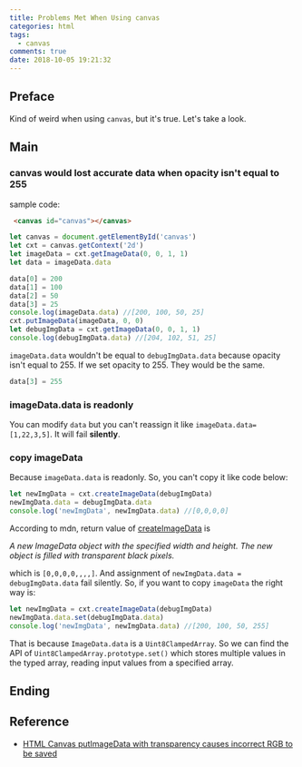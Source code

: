 ```yaml
---
title: Problems Met When Using canvas
categories: html
tags:
  - canvas
comments: true
date: 2018-10-05 19:21:32
---
```


## Preface

Kind of weird when using `canvas`, but it's true. Let's take a look.

## Main

### canvas would lost accurate data when opacity isn't equal to 255

sample code:

```html
 <canvas id="canvas"></canvas>
```

```js
let canvas = document.getElementById('canvas')
let cxt = canvas.getContext('2d')
let imageData = cxt.getImageData(0, 0, 1, 1)
let data = imageData.data

data[0] = 200
data[1] = 100
data[2] = 50
data[3] = 25
console.log(imageData.data) //[200, 100, 50, 25]
cxt.putImageData(imageData, 0, 0)
let debugImgData = cxt.getImageData(0, 0, 1, 1)
console.log(debugImgData.data) //[204, 102, 51, 25]
```

`imageData.data` wouldn't be equal to `debugImgData.data` because opacity isn't equal to 255. If we set opacity to 255. They would be the same.

```js
data[3] = 255
```

### imageData.data is readonly

You can modify `data` but you can't reassign it like `imageData.data=[1,22,3,5]`. It will fail **silently**.

### copy imageData

Because `imageData.data` is readonly. So, you can't copy it like code below:

```js
let newImgData = cxt.createImageData(debugImgData)
newImgData.data = debugImgData.data
console.log('newImgData', newImgData.data) //[0,0,0,0]
```

According to mdn, return value of [createImageData][createimagedata] is

_A new ImageData object with the specified width and height. The new object is filled with transparent black pixels._

which is `[0,0,0,0,,,,]`. And assignment of `newImgData.data = debugImgData.data` fail silently. So, if you want to copy `imageData` the right way is:

```js
let newImgData = cxt.createImageData(debugImgData)
newImgData.data.set(debugImgData.data)
console.log('newImgData', newImgData.data) //[200, 100, 50, 255]
```

That is because `ImageData.data` is a `Uint8ClampedArray`. So we can find the API of
`Uint8ClampedArray.prototype.set()` which stores multiple values in the typed array, reading input values from a specified array.

## Ending

## Reference

- [HTML Canvas putImageData with transparency causes incorrect RGB to be saved](https://stackoverflow.com/questions/36588722/html-canvas-putimagedata-with-transparency-causes-incorrect-rgb-to-be-saved#)

[createimagedata]: https://developer.mozilla.org/en-US/docs/Web/API/CanvasRenderingContext2D/createImageData

